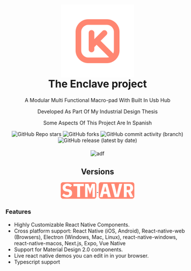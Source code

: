 <p align="center" style="margin-bottom: 0px !important;">
  <img width="200" src="https://github.com/keyquesttech/Encalave/blob/main/imgs/nbgicon.png?raw=true" alt="Keyquest logo" align="center">
</p>
<h1 align="center" style="margin-top: 0px;">The Enclave project</h1>
<p align="center" >A Modular Multi Functional Macro-pad With Built In Usb Hub</p>
<p align="center" >Developed As Part Of My Industrial Design Thesis</p>
<p align="center" >Some Aspects Of This Project Are In Spanish</p>

<div align="center" >
  
  ![GitHub Repo stars](https://img.shields.io/github/stars/keyquesttech/encalave?style=plastic)
  ![GitHub forks](https://img.shields.io/github/forks/keyquesttech/Encalave?style=plastic)
  ![GitHub commit activity (branch)](https://img.shields.io/github/commit-activity/w/keyquesttech/encalave?style=plastic)
  ![GitHub release (latest by date)](https://img.shields.io/github/downloads/keyquesttech/encalave/latest/total)
  
</div>
  
<p align="center" style="margin-bottom: 0px !important;">
  <h2 align="center" style="margin-top: 0px;"></h2>
</p>
  
<p align="center" style="margin-bottom: 0px !important;">
  <img width="800" src="https://github.com/keyquesttech/Encalave/blob/main/imgs/88.png?raw=true" alt="adf" align="center">
</p>

<p align="center" style="margin-top: 0px !important;">
  <h2 align="center" style="margin-bottom: 0px;">Versions</h2>
</p>

<p align="center" style="margin-bottom: 0px !important;">
  <a href="https://material-bread.org/getting-started/react-native">
    <img width="100" src="https://github.com/keyquesttech/Encalave/blob/main/imgs/bn-stm.png?raw=true" alt="adf" align="center">
    <img width="100" src="https://github.com/keyquesttech/Encalave/blob/main/imgs/bn-avr.png?raw=true" alt="adf" align="center">
  </a>

### Features

- Highly Customizable React Native Components.
- Cross platform support: React Native (iOS, Android), React-native-web (Browsers), Electron (Windows, Mac, Linux), react-native-windows, react-native-macos, Next.js, Expo, Vue Native
- Support for Material Design 2.0 components.
- Live react native demos you can edit in in your browser.
- Typescript support
